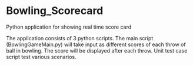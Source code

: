 # Bowling_Scorecard
Python application for showing real time score card 

The application consists of 3 python scripts. The main script (BowlingGameMain.py) will take input as different scores of each throw of ball in bowling. The score will be displayed after each throw. Unit test case script test various scenarios.  
